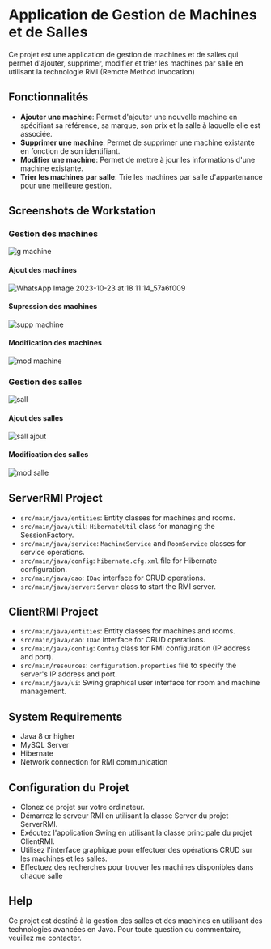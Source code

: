 # Application de Gestion de Machines et de Salles 
Ce projet est une application de gestion de machines et de salles qui permet d'ajouter, supprimer, modifier et trier les machines par salle en utilisant la technologie RMI (Remote Method Invocation)

## Fonctionnalités
- **Ajouter une machine**: Permet d'ajouter une nouvelle machine en spécifiant sa référence, sa marque, son prix et la salle à laquelle elle est associée.
- **Supprimer une machine**: Permet de supprimer une machine existante en fonction de son identifiant.
- **Modifier une machine**: Permet de mettre à jour les informations d'une machine existante.
- **Trier les machines par salle**: Trie les machines par salle d'appartenance pour une meilleure gestion.

## Screenshots de Workstation

### Gestion des machines
![g machine](https://github.com/bananaacaat/tp-RMI/assets/147453939/18aca65b-ab4a-4457-aaf7-a2be24635c45)

#### Ajout des machines
![WhatsApp Image 2023-10-23 at 18 11 14_57a6f009](https://github.com/bananaacaat/tp-RMI/assets/147453939/10fa13ab-84fc-4d0f-a1eb-4f36bf48841a)

#### Supression des machines
![supp machine](https://github.com/bananaacaat/tp-RMI/assets/147453939/ef00d4f7-a4b5-4c06-b283-f374f78c93e5)

#### Modification des machines 
![mod machine](https://github.com/bananaacaat/tp-RMI/assets/147453939/69c629bc-325e-49db-a4cc-53abb0002689)

### Gestion des salles
![sall](https://github.com/bananaacaat/tp-RMI/assets/147453939/69097865-8c65-4bdc-b068-7679cc5d87cf)

#### Ajout des salles
![sall ajout](https://github.com/bananaacaat/tp-RMI/assets/147453939/e6312eb6-acbd-433a-ac8f-60e1a60277ff)

#### Modification des salles 
![mod salle](https://github.com/bananaacaat/tp-RMI/assets/147453939/4c26b1fe-aa75-433c-b634-65b92bdfd09e)

## ServerRMI Project
- `src/main/java/entities`: Entity classes for machines and rooms.
- `src/main/java/util`: `HibernateUtil` class for managing the SessionFactory.
- `src/main/java/service`: `MachineService` and `RoomService` classes for service operations.
- `src/main/java/config`: `hibernate.cfg.xml` file for Hibernate configuration.
- `src/main/java/dao`: `IDao` interface for CRUD operations.
- `src/main/java/server`: `Server` class to start the RMI server.

## ClientRMI Project
- `src/main/java/entities`: Entity classes for machines and rooms.
- `src/main/java/dao`: `IDao` interface for CRUD operations.
- `src/main/java/config`: `Config` class for RMI configuration (IP address and port).
- `src/main/resources`: `configuration.properties` file to specify the server's IP address and port.
- `src/main/java/ui`: Swing graphical user interface for room and machine management.

## System Requirements
- Java 8 or higher
- MySQL Server
- Hibernate
- Network connection for RMI communication

## Configuration du Projet
- Clonez ce projet sur votre ordinateur.
- Démarrez le serveur RMI en utilisant la classe Server du projet ServerRMI.
- Exécutez l'application Swing en utilisant la classe principale du projet ClientRMI.
- Utilisez l'interface graphique pour effectuer des opérations CRUD sur les machines et les salles.
- Effectuez des recherches pour trouver les machines disponibles dans chaque salle

## Help
Ce projet est destiné à la gestion des salles et des machines en utilisant des technologies avancées en Java. Pour toute question ou commentaire, veuillez me contacter.





